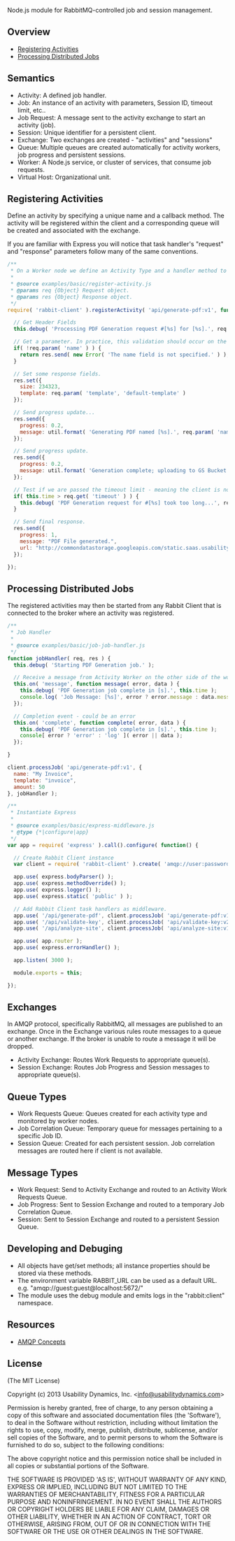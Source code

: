 Node.js module for RabbitMQ-controlled job and session management.

## Overview

  - [Registering Activities](#creating-activities)
  - [Processing Distributed Jobs](#processing-distributed-jobs)

## Semantics

  - Activity: A defined job handler. 
  - Job: An instance of an activity with parameters, Session ID, timeout limit, etc..
  - Job Request: A message sent to the activity exchange to start an activity (job).
  - Session: Unique identifier for a persistent client.
  - Exchange: Two exchanges are created - "activities" and "sessions"
  - Queue: Multiple queues are created automatically for activity workers, job progress and persistent sessions.
  - Worker: A Node.js service, or cluster of services, that consume job requests.
  - Virtual Host: Organizational unit.

## Registering Activities
Define an activity by specifying a unique name and a callback method.
The activity will be registered within the client and a corresponding queue will be created and associated with the exchange.

If you are familiar with Express you will notice that task handler's "request" and "response" parameters follow many of the same conventions. 

```js
/**
 * On a Worker node we define an Activity Type and a handler method to be invoked for Job Requests.
 *
 * @source examples/basic/register-activity.js
 * @params req {Object} Request object.
 * @params res {Object} Response object.
 */
require( 'rabbit-client' ).registerActivity( 'api/generate-pdf:v1', function generatePDF( req, res ) {

  // Get Header Fields
  this.debug( 'Processing PDF Generation request #[%s] for [%s].', req.get( 'job' ), req.get( 'session' ) );

  // Get a parameter. In practice, this validation should occur on the producer end.
  if( !req.param( 'name' ) ) {
    return res.send( new Error( 'The name field is not specified.' ) );
  }

  // Set some response fields.
  res.set({
    size: 234323,
    template: req.param( 'template', 'default-template' )
  });

  // Send progress update...
  res.send({
    progress: 0.2,
    message: util.format( 'Generating PDF named [%s].', req.param( 'name' )  )
  });

  // Send progress update.
  res.send({
    progress: 0.2,
    message: util.format( 'Generation complete; uploading to GS Bucket [%s].', req.param( 'bucket' ) )
  });

  // Test if we are passed the timeout limit - meaning the client is no longer expected to be online
  if( this.time > req.get( 'timeout' ) ) {
    this.debug( 'PDF Generation request for #[%s] took too long...', req.get( 'job' ) );
  }

  // Send final response.
  res.send({
    progress: 1,
    message: "PDF File generated.",
    url: "http://commondatastorage.googleapis.com/static.saas.usabilitydynamics.com/sample.pdf"
  });

});
```

## Processing Distributed Jobs
The registered activities may then be started from any Rabbit Client that is connected to the broker where an activity was registered.

```js
/**
 * Job Handler
 *
 * @source examples/basic/job-job-handler.js
 */
function jobHandler( req, res ) {
  this.debug( 'Starting PDF Generation job.' );

  // Receive a message from Activity Worker on the other side of the world.
  this.on( 'message', function message( error, data ) {
    this.debug( 'PDF Generation job complete in [s].', this.time );
    console.log( 'Job Message: [%s]', error ? error.message : data.message );
  });

  // Completion event - could be an error
  this.on( 'complete', function complete( error, data ) {
    this.debug( 'PDF Generation job complete in [s].', this.time );
    console[ error ? 'error' : 'log' ]( error || data );
  });

}

client.processJob( 'api/generate-pdf:v1', {
  name: "My Invoice",
  template: "invoice",
  amount: 50
}, jobHandler );

```

```js
/**
 * Instantiate Express
 *
 * @source examples/basic/express-middleware.js
 * @type {*|configure|app}
 */
var app = require( 'express' ).call().configure( function() {

  // Create Rabbit Client instance
  var client = require( 'rabbit-client' ).create( 'amqp://user:password@localhost:11300/my-vhost' );

  app.use( express.bodyParser() );
  app.use( express.methodOverride() );
  app.use( express.logger() );
  app.use( express.static( 'public' ) );

  // Add Rabbit Client task handlers as middleware.
  app.use( '/api/generate-pdf', client.processJob( 'api/generate-pdf:v1' ) );
  app.use( '/api/validate-key', client.processJob( 'api/validate-key:v2' ) );
  app.use( '/api/analyze-site', client.processJob( 'api/analyze-site:v1' ) );

  app.use( app.router );
  app.use( express.errorHandler() );

  app.listen( 3000 );

  module.exports = this;

});
```

## Exchanges
In AMQP protocol, specifically RabbitMQ, all messages are published to an exchange.
Once in the Exchange various rules route messages to a queue or another exchange.
If the broker is unable to route a message it will be dropped.

  - Activity Exchange: Routes Work Requests to appropriate queue(s).
  - Session Exchange: Routes Job Progress and Session messages to appropriate queue(s).
  
## Queue Types

  - Work Requests Queue: Queues created for each activity type and monitored by worker nodes.
  - Job Correlation Queue: Temporary queue for messages pertaining to a specific Job ID.
  - Session Queue: Created for each persistent session. Job correlation messages are routed here if client is not available.

## Message Types

  - Work Request: Send to Activity Exchange and routed to an Activity Work Requests Queue.
  - Job Progress: Sent to Session Exchange and routed to a temporary Job Correlation Queue.
  - Session: Sent to Session Exchange and routed to a persistent Session Queue.

## Developing and Debuging

  - All objects have get/set methods; all instance properties should be stored via these methods.
  - The environment variable RABBIT_URL can be used as a default URL. e.g. "amqp://guest:guest@localhost:5672/"
  - The module uses the debug module and emits logs in the "rabbit:client" namespace.

## Resources
  - [AMQP Concepts](http://www.rabbitmq.com/tutorials/amqp-concepts.html)

## License

(The MIT License)

Copyright (c) 2013 Usability Dynamics, Inc. &lt;info@usabilitydynamics.com&gt;

Permission is hereby granted, free of charge, to any person obtaining
a copy of this software and associated documentation files (the
'Software'), to deal in the Software without restriction, including
without limitation the rights to use, copy, modify, merge, publish,
distribute, sublicense, and/or sell copies of the Software, and to
permit persons to whom the Software is furnished to do so, subject to
the following conditions:

The above copyright notice and this permission notice shall be
included in all copies or substantial portions of the Software.

THE SOFTWARE IS PROVIDED 'AS IS', WITHOUT WARRANTY OF ANY KIND,
EXPRESS OR IMPLIED, INCLUDING BUT NOT LIMITED TO THE WARRANTIES OF
MERCHANTABILITY, FITNESS FOR A PARTICULAR PURPOSE AND NONINFRINGEMENT.
IN NO EVENT SHALL THE AUTHORS OR COPYRIGHT HOLDERS BE LIABLE FOR ANY
CLAIM, DAMAGES OR OTHER LIABILITY, WHETHER IN AN ACTION OF CONTRACT,
TORT OR OTHERWISE, ARISING FROM, OUT OF OR IN CONNECTION WITH THE
SOFTWARE OR THE USE OR OTHER DEALINGS IN THE SOFTWARE.
